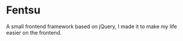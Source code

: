 # Fentsu
A small frontend framework based on jQuery, I made it to make my life easier on the frontend.
